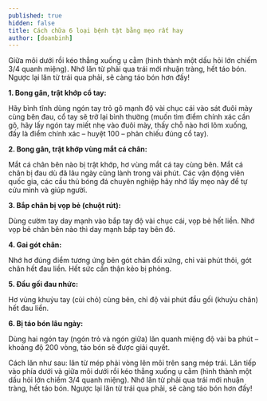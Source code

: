 ```yaml
---
published: true
hidden: false
title: Cách chữa 6 loại bệnh tật bằng mẹo rất hay
author: [doanbinh] 
---
```

Giữa môi dưới rồi kéo thẳng xuống ụ cằm (hình thành một dấu hỏi lớn chiếm 3/4 quanh miệng). Nhớ lăn từ phải qua trái mới nhuận tràng, hết táo bón. Ngược lại lăn từ trái qua phải, sẽ càng táo bón hơn đấy!

**1. Bong gân, trật khớp cổ tay:**

Hãy bình tĩnh dùng ngón tay trỏ gõ mạnh độ vài chục cái vào sát đuôi mày cùng bên đau, cổ tay sẽ trở lại bình thường (muốn tìm điểm chính xác cần gõ, hãy lấy ngón tay miết nhẹ vào đuôi mày, thấy chỗ nào hơi lõm xuống, đấy là điểm chính xác – huyệt 100 – phản chiếu đúng cổ tay).

**2. Bong gân, trật khớp vùng mắt cá chân:**

Mắt cá chân bên nào bị trật khớp, hơ vùng mắt cá tay cùng bên. Mắt cá chân bị đau dù đã lâu ngày cũng lành trong vài phút. Các vận động viên quốc gia, các cầu thủ bóng đá chuyên nghiệp hãy nhớ lấy mẹo này để tự cứu mình và giúp người.

**3. Bắp chân bị vọp bẻ (chuột rút):**

Dùng cườm tay day mạnh vào bắp tay độ vài chục cái, vọp bẻ hết liền. Nhớ vọp bẻ chân bên nào thì day mạnh bắp tay bên đó.

**4. Gai gót chân:**

Nhớ hơ đúng điểm tương ứng bên gót chân đối xứng, chỉ vài phút thôi, gót chân hết đau liền. Hết sức cẩn thận kẻo bị phỏng.

**5. Đầu gối đau nhức:**

Hơ vùng khuỷu tay (cùi chỏ) cùng bên, chỉ độ vài phút đầu gối (khuỷu chân) hết đau liền.

**6. Bị táo bón lâu ngày:**

Dùng hai ngón tay (ngón trỏ và ngón giữa) lăn quanh miệng độ vài ba phút – khoảng độ 200 vòng, táo bón sẽ được giải quyết.

Cách lăn như sau: lăn từ mép phải vòng lên môi trên sang mép trái. Lăn tiếp vào phía dưới và giữa môi dưới rồi kéo thẳng xuống ụ cằm (hình thành một dấu hỏi lớn chiếm 3/4 quanh miệng). Nhớ lăn từ phải qua trái mới nhuận tràng, hết táo bón. Ngược lại lăn từ trái qua phải, sẽ càng táo bón hơn đấy!